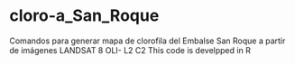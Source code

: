 # cloro-a_San_Roque
Comandos para generar mapa de clorofila del Embalse San Roque a partir de imágenes LANDSAT 8 OLI- L2 C2
This code is develpped in R
